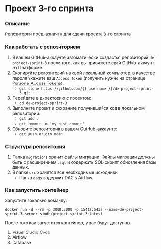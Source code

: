 # Проект 3-го спринта

### Описание
Репозиторий предназначен для сдачи проекта 3-го спринта

### Как работать с репозиторием
1. В вашем GitHub-аккаунте автоматически создастся репозиторий `de-project-sprint-3` после того, как вы привяжете свой GitHub-аккаунт на Платформе.
2. Скопируйте репозиторий на свой локальный компьютер, в качестве пароля укажите ваш `Access Token` (получить нужно на странице [Personal Access Tokens](https://github.com/settings/tokens)):
	* `git clone https://github.com/{{ username }}/de-project-sprint-3.git`
3. Перейдите в директорию с проектом: 
	* `cd de-project-sprint-3`
4. Выполните проект и сохраните получившийся код в локальном репозитории:
	* `git add .`
	* `git commit -m 'my best commit'`
5. Обновите репозиторий в вашем GutHub-аккаунте:
	* `git push origin main`

### Структура репозитория
1. Папка `migrations` хранит файлы миграции. Файлы миграции должны быть с расширением `.sql` и содержать SQL-скрипт обновления базы данных.
2. В папке `src` хранятся все необходимые исходники: 
    * Папка `dags` содержит DAG's Airflow.

### Как запустить контейнер
Запустите локально команду:

```
docker run -d --rm -p 3000:3000 -p 15432:5432 --name=de-project-sprint-3-server sindb/project-sprint-3:latest
```

После того как запустится контейнер, у вас будут доступны:
1. Visual Studio Code
2. Airflow
3. Database
